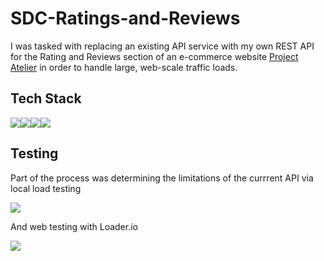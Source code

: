 # SDC-Ratings-and-Reviews

<p> I was tasked with replacing an existing API service with my own REST API for the Rating and Reviews section of an e-commerce website <a href="https://github.com/RFC2205-FEC-Io/FEC-Team-Io">Project Atelier<a/> in order to handle large, web-scale traffic loads. 
  
  ## Tech Stack 
  <img src="https://img.shields.io/badge/-Node-9ACD32?logo=node.js&logoColor=white&style=for-the-badge"/><img src="https://img.shields.io/badge/-Express-DCDCDC?logo=express&logoColor=black&style=for-the-badge"/><img src="https://img.shields.io/badge/-PostgreSQL-4169E1?logo=postgresql&logoColor=white&style=for-the-badge"/><img src="https://img.shields.io/badge/-AWS-232F3E?logo=amazonaws&logoColor=white&style=for-the-badge"/>
  
  ## Testing
  
  <p> Part of the process was determining the limitations of the currrent API via local load testing</p>
  <img src="https://res.cloudinary.com/darp0mj9i/image/upload/v1679182214/projects%20gallery/SDC/Screen_Shot_2022-08-07_at_12.50.59_eqkkfh_vtjqze.jpg"/>
  <p>And web testing with Loader.io</p>
  <img src="https://res.cloudinary.com/darp0mj9i/image/upload/v1674779204/projects%20gallery/SDC/Screen_Shot_2022-08-08_at_11.19.17_hefdgw.jpg"/>

